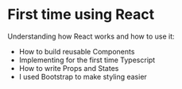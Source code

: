 # First time using React

Understanding how React works and how to use it:  

- How to build reusable Components
- Implementing for the first time Typescript
- How to write Props and States
- I used Bootstrap to make styling easier
